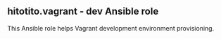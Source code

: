 ## hitotito.vagrant - dev Ansible role

This Ansible role helps Vagrant development environment provisioning.
